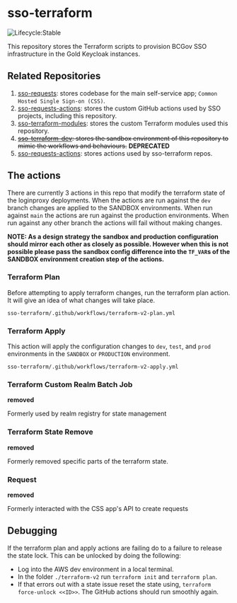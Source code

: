# sso-terraform

![Lifecycle:Stable](https://img.shields.io/badge/Lifecycle-Stable-97ca00)

This repository stores the Terraform scripts to provision BCGov SSO infrastructure in the Gold Keycloak instances.

## Related Repositories

1. [sso-requests](https://github.com/bcgov/sso-requests): stores codebase for the main self-service app; `Common Hosted Single Sign-on (CSS)`.
1. [sso-requests-actions](https://github.com/bcgov/sso-requests-actions): stores the custom GitHub actions used by SSO projects, including this repository.
1. [sso-terraform-modules](https://github.com/bcgov/sso-terraform-modules): stores the custom Terraform modules used this repository.
1. ~~[sso-terraform-dev](https://github.com/bcgov/sso-terraform-dev): stores the sandbox environment of this repository to mimic the workflows and behaviours.~~ **DEPRECATED**
1. [sso-requests-actions](https://github.com/bcgov/sso-requests-actions): stores actions used by sso-terraform repos.

## The actions

There are currently 3 actions in this repo that modify the terraform state of the loginproxy deployments.  When the actions are run against the `dev` branch changes are applied to the SANDBOX environments.  When run against `main` the actions are run against the production environments.  When run against any other branch the actions will fail without making changes.

**NOTE: As a design strategy the sandbox and production configuration should mirror each other as closely as possible. However when this is not possible please pass the sandbox config difference into the `TF_VAR`s of the SANDBOX environment creation step of the actions.**
### Terraform Plan

Before attempting to apply terraform changes, run the terraform plan action.  It will give an idea of what changes will take place.

`sso-terraform/.github/workflows/terraform-v2-plan.yml`

### Terraform Apply

This action will apply the configuration changes to `dev`, `test`, and `prod` environments in the `SANDBOX` or `PRODUCTION` environment.

`sso-terraform/.github/workflows/terraform-v2-apply.yml`

### Terraform Custom Realm Batch Job

**removed**

Formerly used by realm registry for state management
### Terraform State Remove

**removed**

Formerly removed specific parts of the terraform state.

### Request

**removed**

Formerly interacted with the CSS app's API to create requests



## Debugging

If the terraform plan and apply actions are failing do to a failure to release the state lock.  This can be unlocked by doing the following:

 - Log into the AWS dev environment in a local terminal.
 - In the folder `./terraform-v2` run `terraform init` and `terraform plan`.
 - If that errors out with a state issue reset the state using, `terraform force-unlock <<ID>>`. The GitHub actions should run smoothly again.
